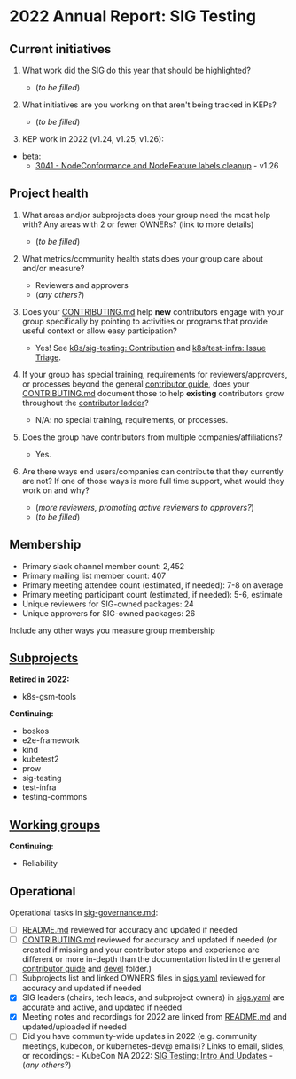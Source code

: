 # 2022 Annual Report: SIG Testing

## Current initiatives

1. What work did the SIG do this year that should be highlighted?

   - (_to be filled_)

2. What initiatives are you working on that aren't being tracked in KEPs?

   - (_to be filled_)

3. KEP work in 2022 (v1.24, v1.25, v1.26):
  - beta:
    - [3041 - NodeConformance and NodeFeature labels cleanup](https://github.com/kubernetes/enhancements/tree/master/keps/sig-testing/3041-node-conformance-and-features) - v1.26


## Project health

1. What areas and/or subprojects does your group need the most help with?
   Any areas with 2 or fewer OWNERs? (link to more details)

   - (_to be filled_)

2. What metrics/community health stats does your group care about and/or measure?

   - Reviewers and approvers
   - (_any others?_)

3. Does your [CONTRIBUTING.md] help **new** contributors engage with your group specifically by pointing
   to activities or programs that provide useful context or allow easy participation?

   - Yes! See [k8s/sig-testing: Contribution](https://github.com/kubernetes/sig-testing#contribution) and [k8s/test-infra: Issue Triage](https://github.com/kubernetes/test-infra/blob/master/CONTRIBUTING.md#issue-triage).

4. If your group has special training, requirements for reviewers/approvers, or processes beyond the general [contributor guide],
   does your [CONTRIBUTING.md] document those to help **existing** contributors grow throughout the [contributor ladder]?

   - N/A: no special training, requirements, or processes.

5. Does the group have contributors from multiple companies/affiliations?

   - Yes.

6. Are there ways end users/companies can contribute that they currently are not?
   If one of those ways is more full time support, what would they work on and why?

   - (_more reviewers, promoting active reviewers to approvers?_)
   - (_to be filled_)

## Membership

- Primary slack channel member count: 2,452
- Primary mailing list member count: 407
- Primary meeting attendee count (estimated, if needed): 7-8 on average
- Primary meeting participant count (estimated, if needed): 5-6, estimate
- Unique reviewers for SIG-owned packages: 24
- Unique approvers for SIG-owned packages: 26

Include any other ways you measure group membership

## [Subprojects](https://git.k8s.io/community/sig-testing#subprojects)



**Retired in 2022:**

  - k8s-gsm-tools

**Continuing:**

  - boskos
  - e2e-framework
  - kind
  - kubetest2
  - prow
  - sig-testing
  - test-infra
  - testing-commons


## [Working groups](https://git.k8s.io/community/sig-testing#working-groups)


**Continuing:**

 - Reliability

## Operational

Operational tasks in [sig-governance.md]:

- [ ] [README.md] reviewed for accuracy and updated if needed
- [ ] [CONTRIBUTING.md] reviewed for accuracy and updated if needed
      (or created if missing and your contributor steps and experience are different or more
      in-depth than the documentation listed in the general [contributor guide] and [devel] folder.)
- [ ] Subprojects list and linked OWNERS files in [sigs.yaml] reviewed for accuracy and updated if needed
- [X] SIG leaders (chairs, tech leads, and subproject owners) in [sigs.yaml] are accurate and active, and updated if needed
- [X] Meeting notes and recordings for 2022 are linked from [README.md] and updated/uploaded if needed
- [ ] Did you have community-wide updates in 2022 (e.g. community meetings, kubecon, or kubernetes-dev@ emails)? Links to email, slides, or recordings:
      - KubeCon NA 2022: [SIG Testing: Intro And Updates](https://www.youtube.com/watch?v=CdKBl6CncHg)
      -(_any others?_)

[CONTRIBUTING.md]: https://git.k8s.io/community/sig-testing/CONTRIBUTING.md
[contributor ladder]: https://git.k8s.io/community/community-membership.md
[sig-governance.md]: https://git.k8s.io/community/committee-steering/governance/sig-governance.md
[README.md]: https://git.k8s.io/community/sig-testing/README.md
[sigs.yaml]: https://git.k8s.io/community/sigs.yaml
[contributor guide]: https://git.k8s.io/community/contributors/guide/README.md
[devel]: https://git.k8s.io/community/contributors/devel/README.md
